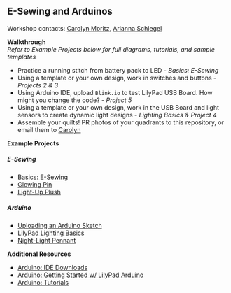 ## E-Sewing and Arduinos

Workshop contacts: [Carolyn Moritz](mailto:cmoritz@vassar.edu "cmoritz@vassar.edu"), [Arianna Schlegel](mailto:arschlegel@vassar.edu "arschlegel.vassar.edu")

**Walkthrough**  
*Refer to Example Projects below for full diagrams, tutorials, and sample templates*  
* Practice a running stitch from battery pack to LED - *Basics: E-Sewing*
* Using a template or your own design, work in switches and buttons - *Projects 2 & 3*
* Using Arduino IDE, upload `Blink.io` to test LilyPad USB Board. How might you change the code? - *Project 5*
* Using a template or your own design, work in the USB Board and light sensors to create dynamic light designs - *Lighting Basics & Project 4*
* Assemble your quilts! PR photos of your quadrants to this repository, or email them to [Carolyn](mailto:cmoritz@vassar.edu "cmoritz@vassar.edu")

**Example Projects**
##### E-Sewing
* [Basics: E-Sewing](http://kookye.com/2017/07/01/e-sewing/)
* [Glowing Pin](http://kookye.com/2017/07/01/lilypad-glowing-pin/)
* [Light-Up Plush](http://kookye.com/2017/07/01/lilypad-light-up-plush/)

##### Arduino
* [Uploading an Arduino Sketch](http://kookye.com/2017/07/01/lilypad-tutorial-uploading-an-arduino-sketch/)
* [LilyPad Lighting Basics](https://learn.sparkfun.com/tutorials/light-up-pennant-with-e-textiles)
* [Night-Light Pennant](http://kookye.com/2017/07/01/lilypad-night-light-pennant/)    

**Additional Resources**  
* [Arduino: IDE Downloads](https://www.arduino.cc/en/Main/Software)
* [Arduino: Getting Started w/ LilyPad Arduino](https://www.arduino.cc/en/Guide/ArduinoLilyPadUSB)
* [Arduino: Tutorials](http://www.arduino.cc/en/Tutorial)
